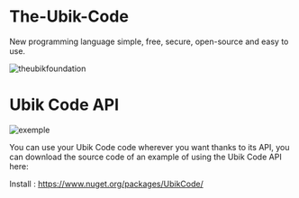 # The-Ubik-Code
New programming language simple, free, secure, open-source and easy to use.


![theubikfoundation](https://user-images.githubusercontent.com/48599437/103389307-65887880-4b0e-11eb-9c2e-a67a7e2eb7ca.png)

# Ubik Code API
![exemple](https://user-images.githubusercontent.com/48599437/103389670-9073cc00-4b10-11eb-9e39-27760e211261.png)


You can use your Ubik Code code wherever you want thanks to its API, you can download the source code of an example of using the Ubik Code API here:

Install : https://www.nuget.org/packages/UbikCode/
